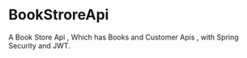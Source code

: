 # BookStroreApi
 A Book Store Api , Which has Books and Customer Apis , with Spring Security and JWT.
